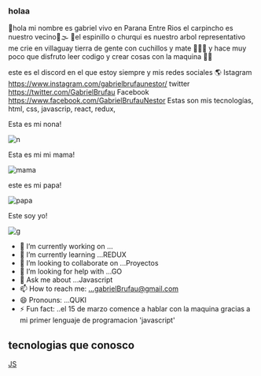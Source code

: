 ### holaa

🚩hola mi nombre es gabriel vivo en Parana Entre Rios el carpincho es nuestro vecino🦦🌫 🌳el espinillo o churqui es nuestro arbol representativo me crie en villaguay tierra de gente con cuchillos y mate 🧉👺🔪 y hace muy poco que disfruto leer codigo y crear cosas con la maquina 👨‍💻

este es el discord en el que estoy siempre y mis redes sociales 🌎 Istagram https://www.instagram.com/gabrielbrufaunestor/ twitter https://twitter.com/GabrielBrufau Facebook https://www.facebook.com/GabrielBrufauNestor
Estas son mis tecnologías, html, css, javascrip, react, redux, 

Esta es mi nona!

![n](https://user-images.githubusercontent.com/70489784/119837731-3b7a8d00-bed9-11eb-8323-2dbfcce34253.png)


 Esta es mi mi mama!

![mama](https://user-images.githubusercontent.com/70489784/119837068-a081b300-bed8-11eb-8dc4-b6cc3f4b0212.png)


este es mi papa!

![papa](https://user-images.githubusercontent.com/70489784/119752483-7e097e80-be73-11eb-8900-0e1fefd6503d.png)



Este soy yo!

![g](https://user-images.githubusercontent.com/70489784/119837436-f6eef180-bed8-11eb-818e-c53eec638a08.png)


- 🔭 I’m currently working on ...
- 🌱 I’m currently learning ...REDUX
- 👯 I’m looking to collaborate on ...Proyectos
- 🤔 I’m looking for help with ...GO
- 💬 Ask me about ...Javascript 
- 📫 How to reach me: ...gabrielBrufau@gmail.com
- 😄 Pronouns: ...QUKI
- ⚡ Fun fact: ..el 15 de marzo comence a hablar con la maquina gracias a mi primer lenguaje de programacion 'javascript'

## tecnologias que conosco

[JS](https://th.bing.com/th/id/Rb72f1259bb4546102d524b4132cd4033?rik=9pXPHAWWAQPK1w&riu=http%3a%2f%2fwww.iconhot.com%2ficon%2fpng%2fcoded%2f512%2fpage-javascript.png&ehk=Y32AJm9QFK64Rnc6NhXqYvwFkAUsFnwv57SOeXzcSCI%3d&risl=&pid=ImgRaw)


